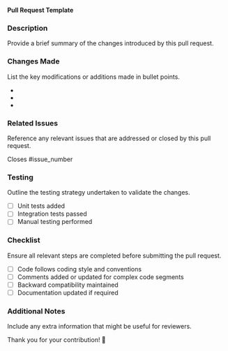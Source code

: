 **Pull Request Template**

### Description

Provide a brief summary of the changes introduced by this pull request.

### Changes Made

List the key modifications or additions made in bullet points.

- 
- 
-

### Related Issues

Reference any relevant issues that are addressed or closed by this pull request.

Closes #issue_number

### Testing

Outline the testing strategy undertaken to validate the changes.

- [ ] Unit tests added
- [ ] Integration tests passed
- [ ] Manual testing performed

### Checklist

Ensure all relevant steps are completed before submitting the pull request.

- [ ] Code follows coding style and conventions
- [ ] Comments added or updated for complex code segments
- [ ] Backward compatibility maintained
- [ ] Documentation updated if required

### Additional Notes

Include any extra information that might be useful for reviewers.

Thank you for your contribution! 🚀
